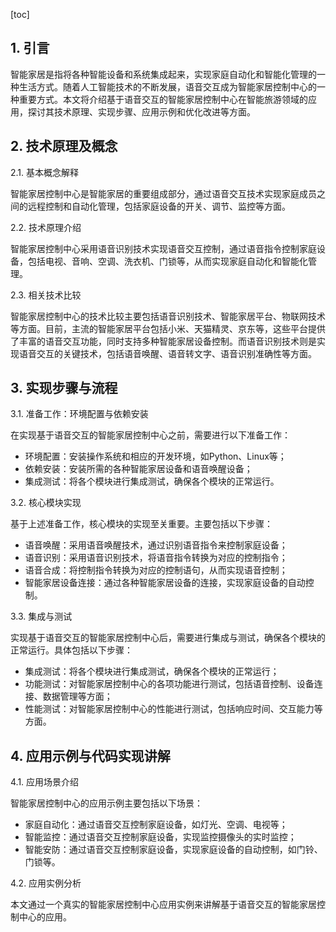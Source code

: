 
[toc]                    
                
                
## 1. 引言

智能家居是指将各种智能设备和系统集成起来，实现家庭自动化和智能化管理的一种生活方式。随着人工智能技术的不断发展，语音交互成为智能家居控制中心的一种重要方式。本文将介绍基于语音交互的智能家居控制中心在智能旅游领域的应用，探讨其技术原理、实现步骤、应用示例和优化改进等方面。

## 2. 技术原理及概念

2.1. 基本概念解释

智能家居控制中心是智能家居的重要组成部分，通过语音交互技术实现家庭成员之间的远程控制和自动化管理，包括家庭设备的开关、调节、监控等方面。

2.2. 技术原理介绍

智能家居控制中心采用语音识别技术实现语音交互控制，通过语音指令控制家庭设备，包括电视、音响、空调、洗衣机、门锁等，从而实现家庭自动化和智能化管理。

2.3. 相关技术比较

智能家居控制中心的技术比较主要包括语音识别技术、智能家居平台、物联网技术等方面。目前，主流的智能家居平台包括小米、天猫精灵、京东等，这些平台提供了丰富的语音交互功能，同时支持多种智能家居设备控制。而语音识别技术则是实现语音交互的关键技术，包括语音唤醒、语音转文字、语音识别准确性等方面。

## 3. 实现步骤与流程

3.1. 准备工作：环境配置与依赖安装

在实现基于语音交互的智能家居控制中心之前，需要进行以下准备工作：

- 环境配置：安装操作系统和相应的开发环境，如Python、Linux等；
- 依赖安装：安装所需的各种智能家居设备和语音唤醒设备；
- 集成测试：将各个模块进行集成测试，确保各个模块的正常运行。

3.2. 核心模块实现

基于上述准备工作，核心模块的实现至关重要。主要包括以下步骤：

- 语音唤醒：采用语音唤醒技术，通过识别语音指令来控制家庭设备；
- 语音识别：采用语音识别技术，将语音指令转换为对应的控制指令；
- 语音合成：将控制指令转换为对应的控制语句，从而实现语音控制；
- 智能家居设备连接：通过各种智能家居设备的连接，实现家庭设备的自动控制。

3.3. 集成与测试

实现基于语音交互的智能家居控制中心后，需要进行集成与测试，确保各个模块的正常运行。具体包括以下步骤：

- 集成测试：将各个模块进行集成测试，确保各个模块的正常运行；
- 功能测试：对智能家居控制中心的各项功能进行测试，包括语音控制、设备连接、数据管理等方面；
- 性能测试：对智能家居控制中心的性能进行测试，包括响应时间、交互能力等方面。

## 4. 应用示例与代码实现讲解

4.1. 应用场景介绍

智能家居控制中心的应用示例主要包括以下场景：

- 家庭自动化：通过语音交互控制家庭设备，如灯光、空调、电视等；
- 智能监控：通过语音交互控制家庭设备，实现监控摄像头的实时监控；
- 智能安防：通过语音交互控制家庭设备，实现家庭设备的自动控制，如门铃、门锁等。

4.2. 应用实例分析

本文通过一个真实的智能家居控制中心应用实例来讲解基于语音交互的智能家居控制中心的应用。

